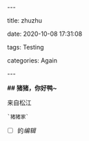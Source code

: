 \---

title: zhuzhu

date: 2020-10-08 17:31:08

tags: Testing

categories: Again

\---

**## 猪猪，你好鸭~**

来自松江

```
`猪猪家`
```

- [ ] 的*编辑*

